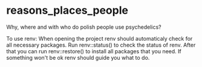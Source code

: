 # reasons_places_people
Why, where and with who do polish people use psychedelics?

To use renv:
When opening the project renv should automaticaly check for all necessary packages.
Run renv::status() to check the status of renv.
After that you can run renv::restore() to install all packages that you need.
If something won't be ok renv should guide you what to do.
